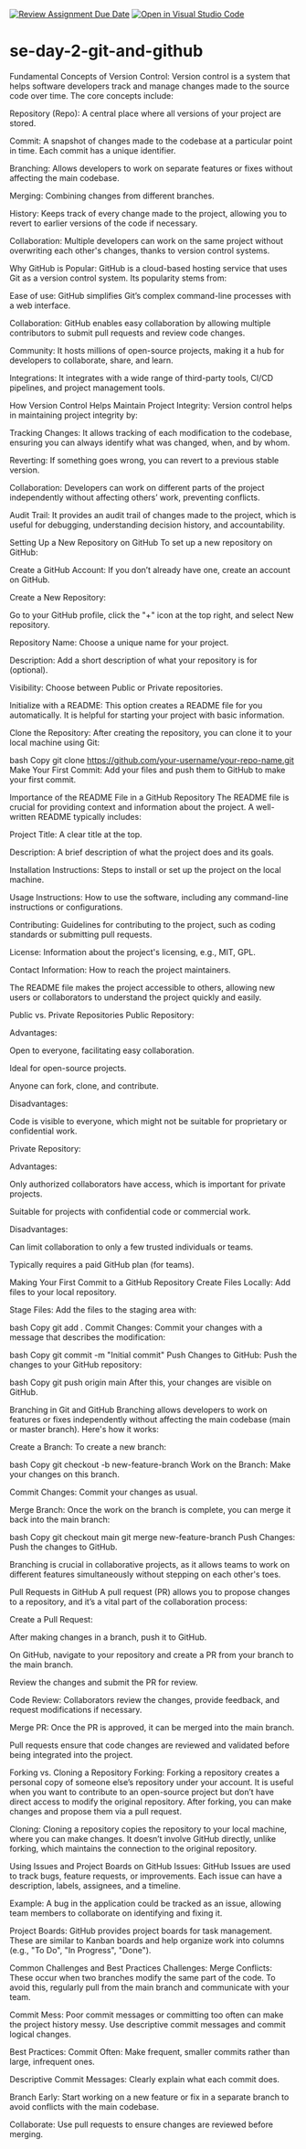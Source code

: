 [![Review Assignment Due Date](https://classroom.github.com/assets/deadline-readme-button-22041afd0340ce965d47ae6ef1cefeee28c7c493a6346c4f15d667ab976d596c.svg)](https://classroom.github.com/a/8wgCKhpZ)
[![Open in Visual Studio Code](https://classroom.github.com/assets/open-in-vscode-2e0aaae1b6195c2367325f4f02e2d04e9abb55f0b24a779b69b11b9e10269abc.svg)](https://classroom.github.com/online_ide?assignment_repo_id=18874058&assignment_repo_type=AssignmentRepo)
# se-day-2-git-and-github
Fundamental Concepts of Version Control:
Version control is a system that helps software developers track and manage changes made to the source code over time. The core concepts include:

Repository (Repo): A central place where all versions of your project are stored.

Commit: A snapshot of changes made to the codebase at a particular point in time. Each commit has a unique identifier.

Branching: Allows developers to work on separate features or fixes without affecting the main codebase.

Merging: Combining changes from different branches.

History: Keeps track of every change made to the project, allowing you to revert to earlier versions of the code if necessary.

Collaboration: Multiple developers can work on the same project without overwriting each other's changes, thanks to version control systems.

Why GitHub is Popular:
GitHub is a cloud-based hosting service that uses Git as a version control system. Its popularity stems from:

Ease of use: GitHub simplifies Git’s complex command-line processes with a web interface.

Collaboration: GitHub enables easy collaboration by allowing multiple contributors to submit pull requests and review code changes.

Community: It hosts millions of open-source projects, making it a hub for developers to collaborate, share, and learn.

Integrations: It integrates with a wide range of third-party tools, CI/CD pipelines, and project management tools.

How Version Control Helps Maintain Project Integrity:
Version control helps in maintaining project integrity by:

Tracking Changes: It allows tracking of each modification to the codebase, ensuring you can always identify what was changed, when, and by whom.

Reverting: If something goes wrong, you can revert to a previous stable version.

Collaboration: Developers can work on different parts of the project independently without affecting others’ work, preventing conflicts.

Audit Trail: It provides an audit trail of changes made to the project, which is useful for debugging, understanding decision history, and accountability.

Setting Up a New Repository on GitHub
To set up a new repository on GitHub:

Create a GitHub Account: If you don’t already have one, create an account on GitHub.

Create a New Repository:

Go to your GitHub profile, click the "+" icon at the top right, and select New repository.

Repository Name: Choose a unique name for your project.

Description: Add a short description of what your repository is for (optional).

Visibility: Choose between Public or Private repositories.

Initialize with a README: This option creates a README file for you automatically. It is helpful for starting your project with basic information.

Clone the Repository: After creating the repository, you can clone it to your local machine using Git:

bash
Copy
git clone https://github.com/your-username/your-repo-name.git
Make Your First Commit: Add your files and push them to GitHub to make your first commit.

Importance of the README File in a GitHub Repository
The README file is crucial for providing context and information about the project. A well-written README typically includes:

Project Title: A clear title at the top.

Description: A brief description of what the project does and its goals.

Installation Instructions: Steps to install or set up the project on the local machine.

Usage Instructions: How to use the software, including any command-line instructions or configurations.

Contributing: Guidelines for contributing to the project, such as coding standards or submitting pull requests.

License: Information about the project's licensing, e.g., MIT, GPL.

Contact Information: How to reach the project maintainers.

The README file makes the project accessible to others, allowing new users or collaborators to understand the project quickly and easily.

Public vs. Private Repositories
Public Repository:

Advantages:

Open to everyone, facilitating easy collaboration.

Ideal for open-source projects.

Anyone can fork, clone, and contribute.

Disadvantages:

Code is visible to everyone, which might not be suitable for proprietary or confidential work.

Private Repository:

Advantages:

Only authorized collaborators have access, which is important for private projects.

Suitable for projects with confidential code or commercial work.

Disadvantages:

Can limit collaboration to only a few trusted individuals or teams.

Typically requires a paid GitHub plan (for teams).

Making Your First Commit to a GitHub Repository
Create Files Locally: Add files to your local repository.

Stage Files: Add the files to the staging area with:

bash
Copy
git add .
Commit Changes: Commit your changes with a message that describes the modification:

bash
Copy
git commit -m "Initial commit"
Push Changes to GitHub: Push the changes to your GitHub repository:

bash
Copy
git push origin main
After this, your changes are visible on GitHub.

Branching in Git and GitHub
Branching allows developers to work on features or fixes independently without affecting the main codebase (main or master branch). Here's how it works:

Create a Branch: To create a new branch:

bash
Copy
git checkout -b new-feature-branch
Work on the Branch: Make your changes on this branch.

Commit Changes: Commit your changes as usual.

Merge Branch: Once the work on the branch is complete, you can merge it back into the main branch:

bash
Copy
git checkout main
git merge new-feature-branch
Push Changes: Push the changes to GitHub.

Branching is crucial in collaborative projects, as it allows teams to work on different features simultaneously without stepping on each other's toes.

Pull Requests in GitHub
A pull request (PR) allows you to propose changes to a repository, and it’s a vital part of the collaboration process:

Create a Pull Request:

After making changes in a branch, push it to GitHub.

On GitHub, navigate to your repository and create a PR from your branch to the main branch.

Review the changes and submit the PR for review.

Code Review: Collaborators review the changes, provide feedback, and request modifications if necessary.

Merge PR: Once the PR is approved, it can be merged into the main branch.

Pull requests ensure that code changes are reviewed and validated before being integrated into the project.

Forking vs. Cloning a Repository
Forking: Forking a repository creates a personal copy of someone else’s repository under your account. It is useful when you want to contribute to an open-source project but don’t have direct access to modify the original repository. After forking, you can make changes and propose them via a pull request.

Cloning: Cloning a repository copies the repository to your local machine, where you can make changes. It doesn’t involve GitHub directly, unlike forking, which maintains the connection to the original repository.

Using Issues and Project Boards on GitHub
Issues: GitHub Issues are used to track bugs, feature requests, or improvements. Each issue can have a description, labels, assignees, and a timeline.

Example: A bug in the application could be tracked as an issue, allowing team members to collaborate on identifying and fixing it.

Project Boards: GitHub provides project boards for task management. These are similar to Kanban boards and help organize work into columns (e.g., "To Do", "In Progress", "Done").

Common Challenges and Best Practices
Challenges:
Merge Conflicts: These occur when two branches modify the same part of the code. To avoid this, regularly pull from the main branch and communicate with your team.

Commit Mess: Poor commit messages or committing too often can make the project history messy. Use descriptive commit messages and commit logical changes.

Best Practices:
Commit Often: Make frequent, smaller commits rather than large, infrequent ones.

Descriptive Commit Messages: Clearly explain what each commit does.

Branch Early: Start working on a new feature or fix in a separate branch to avoid conflicts with the main codebase.

Collaborate: Use pull requests to ensure changes are reviewed before merging.


